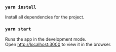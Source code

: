 ### `yarn install`

Install all dependencies for the project.

### `yarn start`

Runs the app in the development mode.\
Open [http://localhost:3000](http://localhost:3000) to view it in the browser.
